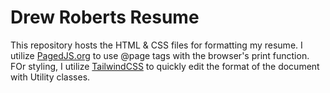 # Drew Roberts Resume

This repository hosts the HTML & CSS files for formatting my resume. I utilize [PagedJS.org](https://pagedjs.org/documentation/2-getting-started-with-paged.js/) to use @page tags with the browser's print function. FOr styling, I utilize [TailwindCSS](https://tailwindcss.com/docs/installation/play-cdn) to quickly edit the format of the document with Utility classes.

